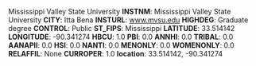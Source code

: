 
Mississippi Valley State University
**INSTNM**: Mississippi Valley State University
**CITY**: Itta Bena
**INSTURL**: www.mvsu.edu
**HIGHDEG**: Graduate degree
**CONTROL**: Public
**ST_FIPS**: Mississippi
**LATITUDE**: 33.514142
**LONGITUDE**: -90.341274
**HBCU**: 1.0
**PBI**: 0.0
**ANNHI**: 0.0
**TRIBAL**: 0.0
**AANAPII**: 0.0
**HSI**: 0.0
**NANTI**: 0.0
**MENONLY**: 0.0
**WOMENONLY**: 0.0
**RELAFFIL**: None
**CURROPER**: 1.0
**location**: 33.514142, -90.341274